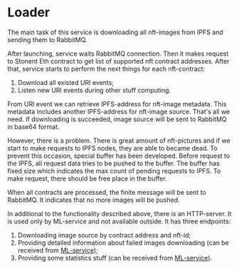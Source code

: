 # Loader

The main task of this service is downloading all nft-images from IPFS and sending them to RabbitMQ.

After launching, service waits RabbitMQ connection.
Then it makes request to Stonent Eth contract to get list of supported nft contract addresses.
After that, service starts to perform the next things for each nft-contract:

1. Download all existed URI events;
2. Listen new URI events during other stuff computing.

From URI event we can retrieve IPFS-address for nft-image metadata.
This metadata includes another IPFS-address for nft-image source.
That's all we need.
If downloading is succeeded, image source will be sent to RabbitMQ in base64 format.

However, there is a problem.
There is great amount of nft-pictures and if we start to make requests to IPFS nodes, they are able to became dead.
To prevent this occasion, special buffer has been developed.
Before request to the IPFS, all request data tries to be pushed to the buffer.
The buffer has fixed size which indicates the max count of pending requests to IPFS.
To make request, there should be free place in the buffer.

When all contracts are processed, the finite message will be sent to RabbitMQ.
It indicates that no more images will be pushed.

In additional to the functionality described above, there is an HTTP-server.
It is used only by ML-service and not available outside.
It has three endpoints:

1. Downloading image source by contract address and nft-id;
2. Providing detailed information about failed images downloading (can be received from [ML-service](../ml/swagger.yml));
3. Providing some statistics stuff (can be received from [ML-service](../ml/swagger.yml)).
